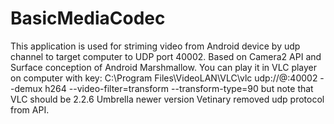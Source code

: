 # BasicMediaCodec

This application is used for striming video from Android device
by udp channel to target computer to UDP port 40002.
Based on Camera2 API and Surface conception of Android Marshmallow.
You can play it in VLC player on computer with key:
C:\Program Files\VideoLAN\VLC\vlc udp://@:40002   --demux h264 --video-filter=transform --transform-type=90
but note that VLC should be 2.2.6 Umbrella
newer version Vetinary removed udp protocol from API.
